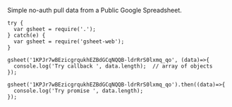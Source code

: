Simple no-auth pull data from a Public Google Spreadsheet.
````
try {
  var gsheet = require('.');
} catch(e) {
  var gsheet = require('gsheet-web');
}

gsheet('1KPJr7wBEzicgrqukhEZBdGCqNQQB-ldrRrS0lxmq_qo', (data)=>{
  console.log('Try callback ', data.length);  // array of objects
});

gsheet('1KPJr7wBEzicgrqukhEZBdGCqNQQB-ldrRrS0lxmq_qo').then((data)=>{
  console.log('Try promise ', data.length);
});
````
